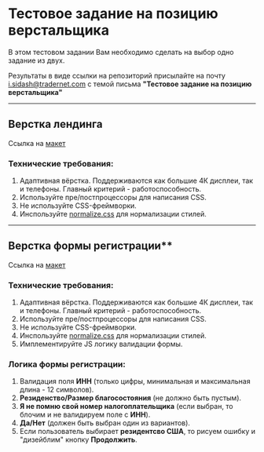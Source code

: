 
# Тестовое задание на позицию верстальщика

В этом тестовом задании Вам необходимо сделать на выбор одно задание из двух.

Результаты в виде ссылки на репозиторий присылайте на почту i.sidash@tradernet.com c темой письма **"Тестовое задание на позицию верстальщика"**

---
##  Верстка лендинга
  Ссылка на [макет](https://www.figma.com/file/9z9FOPCaPVozVPDUI2o6nQ/FF-Landing?node-id=2%3A2614)
  
  ### Технические требования:
  1. Адаптивная вёрстка. Поддерживаются как большие 4К дисплеи, так и телефоны. Главный критерий - работоспособность.
  2. Используйте пре/постпроцессоры для написания CSS.
  3. Не используйте CSS-фреймворки.
  4. Инспользуйте [normalize.css](https://necolas.github.io/normalize.css/) для нормализации стилей.

---
## Верстка формы регистрации**

  Ссылка на [макет](https://www.figma.com/file/XLogxL9eYkORuxN4FFRSgY/FF-Registration?node-id=0%3A1) 
  
  ### Технические требования:
  1. Адаптивная вёрстка. Поддерживаются как большие 4К дисплеи, так и телефоны. Главный критерий - работоспособность.
  2. Используйте пре/постпроцессоры для написания CSS.
  3. Не используйте CSS-фреймворки.
  4. Инспользуйте [normalize.css](https://necolas.github.io/normalize.css/) для нормализации стилей.
  5. Имплементируйте JS логику валидации формы.
    
  ### Логика формы регистрации:
  
  1. Валидация поля **ИНН** (только цифры, минимальная и максимальная длина - 12 символов).
  2. **Резиденство/Размер благосостояния** (не должно быть пустым).
  4. **Я не помню свой номер налогоплательщика** (если выбран, то блочим и не валидируем поле с **ИНН**).
  5. **Да/Нет** (должен быть выбран один из вариантов).
  6. Если пользователь выбирает **резидентсво США**, то рисуем ошибку и "дизейблим" кнопку **Продолжить**.
